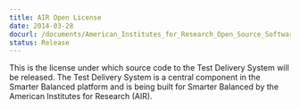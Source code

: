 ```yaml
---
title: AIR Open License
date: 2014-03-28
docurl: /documents/American_Institutes_for_Research_Open_Source_Software_License.pdf
status: Release
---
```

This is the license under which source code to the Test Delivery System will be released. The Test Delivery System is a central component in the Smarter Balanced platform and is being built for Smarter Balanced by the American Institutes for Research (AIR).

